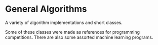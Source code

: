# General Algorithms
A variety of algorithm implementations and short classes.

Some of these classes were made as references for programming competitions.
There are also some assorted machine learning programs.
